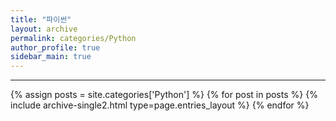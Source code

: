 ```yaml
---
title: "파이썬"
layout: archive
permalink: categories/Python
author_profile: true
sidebar_main: true
---
```


<!-- 공백이 포함되어 있는 카테고리 이름의 경우 site.categories['a b c'] 이런식으로! -->

***

{% assign posts = site.categories['Python'] %}
{% for post in posts %} {% include archive-single2.html type=page.entries_layout %} {% endfor %}